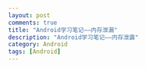 ```yaml
---
layout: post
comments: true
title: "Android学习笔记——内存泄漏"
description: "Android学习笔记——内存泄露"
category: Android
tags: [Android]
---
```

